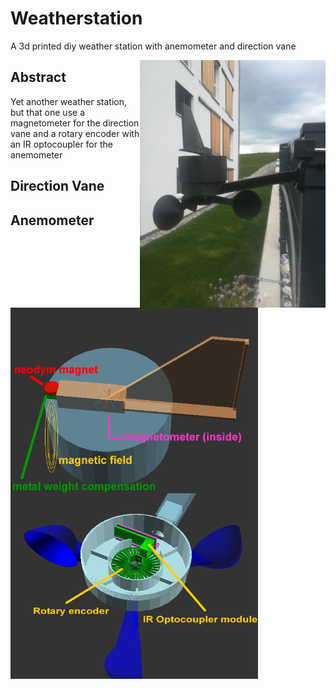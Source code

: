 # Weatherstation
A 3d printed diy weather station with anemometer and direction vane 

<img align="right" width="297" height="396" src="https://github.com/nliaudat/weatherstation/blob/main/imgs/finished.jpg">

## Abstract

Yet another weather station, but that one use a magnetometer for the direction vane and a rotary encoder with an IR optocoupler for the anemometer

## Direction Vane

<img align="left" width="396" height="297" src="https://github.com/nliaudat/weatherstation/blob/main/imgs/direction_vane_schematics.png">

## Anemometer
<img align="left" width="396" height="297" src="https://github.com/nliaudat/weatherstation/blob/main/imgs/anemometer_schematics.png">
